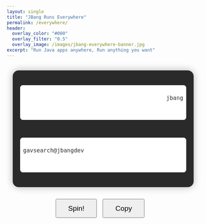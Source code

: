 ```yaml
---
layout: single
title: "JBang Runs Everywhere"
permalink: /everywhere/
header:
  overlay_color: "#000"
  overlay_filter: "0.5"
  overlay_image: /images/jbang-everywhere-banner.jpg
excerpt: "Run Java apps anywhere, Run anything you want"
---
```


<div class="slot-machine-container">
  <div class="slot-machine">
    <div class="slot-viewport launcher">
      <div class="slot-wheel">
        <div class="slot-item">jbang</div>
        <div class="slot-item">curl -Ls https://sh.jbang.dev | bash -s -</div>
        <div class="slot-item">podman run -it jbangdev/jbang</div>
        <div class="slot-item">docker run -it jbangdev/jbang</div>
        <div class="slot-item">npx @jbangdev/java</div>
        <div class="slot-item">uvx jbang</div>
        <div class="slot-item">pipx jbang</div>
      </div>
    </div>
    <div class="slot-viewport target">
      <div class="slot-wheel">
        <div class="slot-item">gavsearch@jbangdev</div>
        <div class="slot-item">pkl@apple</div>
        <div class="slot-item">jdbc@quarkiverse/quarkus-mcp-servers</div>
        <div class="slot-item">playwright@microsoft</div>
        <div class="slot-item">arthas@alibaba</div>
        <div class="slot-item">mcp-proxy@quarkus.ai</div>
        <div class="slot-item">container@quarkiverse/quarkus-mcp-servers</div>
        <div class="slot-item">camel@apache/camel</div>
        <div class="slot-item">com.h2database:h2:2.3.232</div>
      </div>
    </div>
  </div>
  <div class="slot-machine-controls">
    <button id="spin-button" class="btn btn--primary">Spin!</button>
    <button id="copy-button" class="btn btn--success">Copy</button>
    <span id="copy-feedback" class="copy-feedback">Copied!</span>
  </div>
</div>

<style>
.slot-machine-container {
  max-width: 1000px;
  margin: 2rem auto;
  text-align: center;
  padding: 0 1rem;
}

.slot-machine {
  display: flex;
  justify-content: center;
  gap: 2rem;
  background: #2a2a2a;
  padding: 2rem;
  border-radius: 1rem;
  box-shadow: 0 0 20px rgba(0,0,0,0.3);
  flex-wrap: nowrap;
}

.slot-viewport {
  background: #fff;
  padding: 0.75rem;
  border-radius: 0.5rem;
  height: 70px;
  position: relative;
  overflow: hidden;
  cursor: grab;
  touch-action: pan-y;
  margin: 0.5rem 0;
}

.slot-viewport.dragging {
  cursor: grabbing;
}

.slot-wheel {
  position: absolute;
  width: 100%;
  left: 0;
  top: 0;
  transform: translateY(0);
  transition: transform 2.5s cubic-bezier(0.21, 0.53, 0.29, 0.99);
  user-select: none;
}

.slot-wheel.no-transition {
  transition: none;
}

.launcher {
  width: 500px;
  flex: 0 1 500px;
  min-width: 0;
}

.target {
  width: 450px;
  flex: 0 1 450px;
  min-width: 0;
}

.slot-item {
  height: 70px;
  display: flex;
  align-items: center;
  justify-content: center;
  font-family: monospace;
  font-size: 0.95rem;
  color: #333;
  padding: 0 0.5rem;
  white-space: nowrap;
  text-align: center;
}

.launcher .slot-item {
  justify-content: flex-end;
  text-align: right;
}

.target .slot-item {
  justify-content: flex-start;
  text-align: left;
}

.slot-viewport::before,
.slot-viewport::after {
  content: '';
  position: absolute;
  left: 0;
  right: 0;
  height: 25px;
  z-index: 1;
  pointer-events: none;
}

.slot-viewport::before {
  top: 0;
  background: linear-gradient(to bottom, rgba(255,255,255,1) 0%, rgba(255,255,255,0) 100%);
}

.slot-viewport::after {
  bottom: 0;
  background: linear-gradient(to top, rgba(255,255,255,1) 0%, rgba(255,255,255,0) 100%);
}

.slot-machine-controls {
  margin-top: 2rem;
  display: flex;
  justify-content: center;
  align-items: center;
  gap: 1rem;
  flex-wrap: wrap;
}

#spin-button, #copy-button {
  font-size: 1.2rem;
  padding: 0.8rem 2rem;
}

.copy-feedback {
  position: absolute;
  background: #4BB543;
  color: white;
  padding: 0.5rem 1rem;
  border-radius: 4px;
  opacity: 0;
  transition: opacity 0.3s ease-in-out;
  pointer-events: none;
}

.copy-feedback.visible {
  opacity: 1;
}

@media (max-width: 1050px) {
  .slot-machine {
    flex-direction: column;
    align-items: center;
    width: 90%;
    margin: 0 auto;
  }
  
  .launcher, .target {
    width: 100%;
    max-width: 550px;
    flex: none;
  }
}

@media (max-width: 600px) {
  .slot-item {
    font-size: 0.85rem;
  }
  
  .slot-machine {
    padding: 1.5rem 1rem;
    width: 95%;
  }
  
  .slot-viewport {
    height: 60px;
  }
  
  .slot-item {
    height: 60px;
  }
}
</style>

<script>
document.addEventListener('DOMContentLoaded', function() {
  const wheels = document.querySelectorAll('.slot-wheel');
  const viewports = document.querySelectorAll('.slot-viewport');
  const spinButton = document.getElementById('spin-button');
  const copyButton = document.getElementById('copy-button');
  const copyFeedback = document.getElementById('copy-feedback');
  let isSpinning = false;

  // Store original items for each wheel
  const originalItems = [];
  
  // Set up each wheel with cloned items
  wheels.forEach(wheel => {
    // Store the original items to use as a reference
    const initialItems = Array.from(wheel.querySelectorAll('.slot-item'));
    originalItems.push(initialItems);
    
    // Clear the wheel
    wheel.innerHTML = '';
    
    // Now add many sets of the original items
    // First add an invisible padding item
    const paddingTop = document.createElement('div');
    paddingTop.className = 'slot-item';
    paddingTop.style.visibility = 'hidden';
    wheel.appendChild(paddingTop);
    
    // Add 5 sets of the original items
    for (let i = 0; i < 5; i++) {
      initialItems.forEach(item => {
        wheel.appendChild(item.cloneNode(true));
      });
    }
    
    // Add another invisible padding item at the end
    const paddingBottom = document.createElement('div');
    paddingBottom.className = 'slot-item';
    paddingBottom.style.visibility = 'hidden';
    wheel.appendChild(paddingBottom);
  });
  
  // Place each wheel at a random starting position
  function resetWheels() {
    wheels.forEach((wheel, index) => {
      const items = originalItems[index];
      const itemHeight = wheel.querySelector('.slot-item').offsetHeight;
      const viewportHeight = wheel.closest('.slot-viewport').offsetHeight;
      const offset = (viewportHeight - itemHeight) / 2;
      
      // Pick a random item to show (from 0 to items.length - 1)
      const randomIndex = Math.floor(Math.random() * items.length);
      
      // Set the wheel position to show this item (add 1 for the padding item)
      const position = -(randomIndex + 1) * itemHeight + offset;
      wheel.style.transition = 'none';
      wheel.style.transform = `translateY(${position}px)`;
    });
  }
  
  // Initialize wheels with a small delay to ensure styles are applied
  setTimeout(resetWheels, 100);
  
  // Helper function to get translation Y value
  function getTranslateY(element) {
    try {
      const transform = window.getComputedStyle(element).transform;
      if (transform === 'none') return 0;
      
      const matrix = new WebKitCSSMatrix(transform);
      return matrix.m42;
    } catch (e) {
      console.error('Error getting transform:', e);
      return 0;
    }
  }
  
  // Helper to safely set transform
  function setTransformY(element, y) {
    element.style.transform = `translateY(${y}px)`;
  }
  
  // Setup dragging
  viewports.forEach((viewport, index) => {
    const wheel = wheels[index];
    const items = originalItems[index];
    
    let isDragging = false;
    let startY = 0;
    let startWheelY = 0;
    
    function onDragStart(e) {
      if (isSpinning) return;
      isDragging = true;
      viewport.classList.add('dragging');
      wheel.classList.add('no-transition');
      startY = e.type === 'mousedown' ? e.clientY : e.touches[0].clientY;
      startWheelY = getTranslateY(wheel);
    }
    
    function onDragMove(e) {
      if (!isDragging) return;
      e.preventDefault();
      const currentY = e.type === 'mousemove' ? e.clientY : e.touches[0].clientY;
      const deltaY = currentY - startY;
      
      // Move the wheel
      setTransformY(wheel, startWheelY + deltaY);
    }
    
    function onDragEnd() {
      if (!isDragging) return;
      isDragging = false;
      viewport.classList.remove('dragging');
      
      // Snap to nearest item
      const itemHeight = wheel.querySelector('.slot-item').offsetHeight;
      const viewportHeight = viewport.offsetHeight;
      const offset = (viewportHeight - itemHeight) / 2;
      const currentY = getTranslateY(wheel);
      
      // Calculate the item index (compensate for offset)
      const indexFromTop = Math.round((currentY - offset) / -itemHeight);
      
      // Ensure we stay within valid range (1 to items.length)
      const validIndex = Math.max(1, Math.min(items.length, indexFromTop));
      
      // Calculate the final position
      const finalY = -(validIndex * itemHeight) + offset;
      
      // Animate to final position
      wheel.classList.remove('no-transition');
      setTransformY(wheel, finalY);
    }
    
    // Mouse events
    viewport.addEventListener('mousedown', onDragStart);
    window.addEventListener('mousemove', onDragMove);
    window.addEventListener('mouseup', onDragEnd);
    
    // Touch events
    viewport.addEventListener('touchstart', onDragStart);
    window.addEventListener('touchmove', onDragMove, { passive: false });
    window.addEventListener('touchend', onDragEnd);
  });
  
  // Spin function
  function spin() {
    if (isSpinning) return;
    isSpinning = true;
    
    wheels.forEach((wheel, wheelIndex) => {
      const items = originalItems[wheelIndex];
      const itemHeight = wheel.querySelector('.slot-item').offsetHeight;
      const viewportHeight = wheel.closest('.slot-viewport').offsetHeight;
      const offset = (viewportHeight - itemHeight) / 2;
      
      // Choose a random final item
      const finalItemIndex = Math.floor(Math.random() * items.length);
      
      // Calculate the final position (add 1 for padding)
      const finalPosition = -((finalItemIndex + 1) * itemHeight) + offset;
      
      // Get current position
      const currentPosition = getTranslateY(wheel);
      
      // Calculate how many items to spin through
      const rotations = 2 + Math.floor(Math.random() * 2); // 2-3 rotations
      const spinItems = rotations * items.length;
      
      // Calculate the exact target position to land directly on the final position
      // This ensures there's no need to reset at the end
      // We need to determine how many items to spin through to land at finalPosition
      let itemsToFinalPosition = finalItemIndex + 1; // +1 for padding
      
      // Determine current item index (adjusted for offset)
      const currentIndex = Math.round((currentPosition - offset) / -itemHeight);
      
      // Calculate items to spin through to reach final position
      let itemsToSpin = itemsToFinalPosition - currentIndex;
      
      // If we need to go backwards, add full rotation instead
      if (itemsToSpin <= 0) {
        itemsToSpin += items.length;
      }
      
      // Add full rotations
      itemsToSpin += rotations * items.length;
      
      // Calculate exact target position
      const targetPosition = currentPosition - (itemsToSpin * itemHeight);
      
      // Apply an immediate reset if needed
      if (isNaN(currentPosition) || currentPosition === 0) {
        wheel.style.transition = 'none';
        const resetPosition = -(items.length / 2) * itemHeight + offset;
        setTransformY(wheel, resetPosition);
        wheel.offsetHeight; // Force reflow
      }
      
      // Start the spin with delay to ensure any resets are applied
      setTimeout(() => {
        wheel.style.transition = 'transform 2.5s cubic-bezier(0.21, 0.53, 0.29, 0.99)';
        setTransformY(wheel, targetPosition);
        
        wheel.addEventListener('transitionend', function onEnd() {
          // Directly ensure we're at the final position
          if (getTranslateY(wheel) !== finalPosition) {
            wheel.style.transition = 'none';
            setTransformY(wheel, finalPosition);
            wheel.offsetHeight; // Force reflow
            wheel.style.transition = 'transform 2.5s cubic-bezier(0.21, 0.53, 0.29, 0.99)';
          }
          
          // Clean up
          wheel.removeEventListener('transitionend', onEnd);
          
          // Allow spins again when all wheels are done
          if (wheelIndex === wheels.length - 1) {
            isSpinning = false;
          }
        }, { once: true });
      }, 50);
    });
  }
  
  // Add click handler to spin button
  spinButton.addEventListener('click', function() {
    if (!isSpinning) {
      spin();
    }
  });
  
  // If things get stuck, reset on window resize
  window.addEventListener('resize', function() {
    isSpinning = false;
    setTimeout(resetWheels, 100);
  });

  // Function to get the current visible items in both slots
  function getCurrentCombination() {
    const result = [];
    
    wheels.forEach((wheel, wheelIndex) => {
      const items = originalItems[wheelIndex];
      const itemHeight = wheel.querySelector('.slot-item').offsetHeight;
      const viewportHeight = wheel.closest('.slot-viewport').offsetHeight;
      const offset = (viewportHeight - itemHeight) / 2;
      
      // Get current position
      const currentPosition = getTranslateY(wheel);
      
      // Calculate current visible item index
      const currentIndex = Math.round((currentPosition - offset) / -itemHeight) - 1;
      
      // Get the text of the visible item (accounting for index boundaries)
      let safeIndex = currentIndex;
      if (safeIndex < 0) safeIndex = 0;
      if (safeIndex >= items.length) safeIndex = items.length - 1;
      
      result.push(items[safeIndex].textContent);
    });
    
    return result.join(' ');
  }
  
  // Copy button click handler
  copyButton.addEventListener('click', function() {
    const combination = getCurrentCombination();
    
    // Copy to clipboard
    navigator.clipboard.writeText(combination).then(() => {
      // Show feedback
      copyFeedback.classList.add('visible');
      
      // Position the feedback near the button
      const buttonRect = copyButton.getBoundingClientRect();
      copyFeedback.style.top = `${buttonRect.top - 40}px`;
      copyFeedback.style.left = `${buttonRect.left + buttonRect.width/2 - 40}px`;
      
      // Hide feedback after a delay
      setTimeout(() => {
        copyFeedback.classList.remove('visible');
      }, 2000);
    }).catch(err => {
      console.error('Could not copy text: ', err);
    });
  });
  
  // Also add copy function to transitionend events for both wheels
  wheels.forEach((wheel, wheelIndex) => {
    wheel.addEventListener('transitionend', function() {
      // Update copy button text to show current combination
      copyButton.setAttribute('aria-label', `Copy: ${getCurrentCombination()}`);
    });
  });
});
</script> 